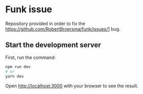 # Funk issue
Repository provided in order to fix the https://github.com/RobertBroersma/funk/issues/1 bug.

## Start the development server

First, run the command:

```bash
npm run dev
# or
yarn dev
```

Open [http://localhost:3000](http://localhost:3000) with your browser to see the result.
